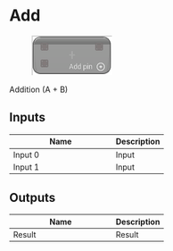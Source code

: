 # Add

<div align="left" data-full-width="false">

<figure><img src="../../../../api/Math/Operators/Add.png" alt=""><figcaption></figcaption></figure>

</div>

Addition (A + B)

## Inputs

<table><thead><tr><th width="170">Name</th><th>Description</th></tr></thead><tbody><tr><td>Input 0</td><td>Input</td></tr><tr><td>Input 1</td><td>Input</td></tr></tbody></table>

## Outputs

<table><thead><tr><th width="170">Name</th><th>Description</th></tr></thead><tbody><tr><td>Result</td><td>Result</td></tr></tbody></table>

